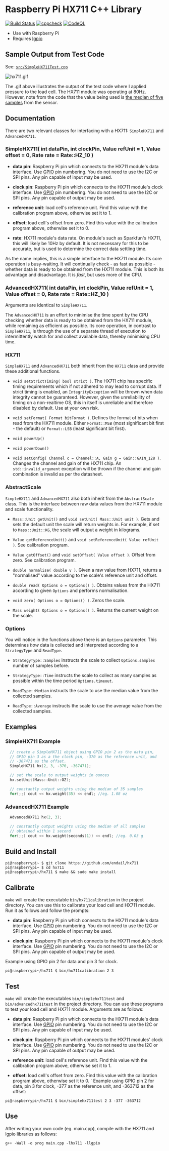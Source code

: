 # Raspberry Pi HX711 C++ Library

[![Build Status](https://github.com/endail/hx711/actions/workflows/buildcheck.yml/badge.svg)](https://github.com/endail/hx711/actions/workflows/buildcheck.yml)
[![cppcheck](https://github.com/endail/hx711/actions/workflows/cppcheck.yml/badge.svg)](https://github.com/endail/hx711/actions/workflows/cppcheck.yml)
[![CodeQL](https://github.com/endail/hx711/actions/workflows/codeql-analysis.yml/badge.svg)](https://github.com/endail/hx711/actions/workflows/codeql-analysis.yml)

- Use with Raspberry Pi
- Requires [lgpio](http://abyz.me.uk/lg/index.html)

## Sample Output from Test Code

See: [`src/SimpleHX711Test.cpp`](https://github.com/endail/hx711/blob/master/src/SimpleHX711Test.cpp)

![hx711.gif](hx711.gif)

The .gif above illustrates the output of the test code where I applied pressure to the load cell. The HX711 module was operating at 80Hz. However, note from the code that the value being used is [the median of five samples](https://github.com/endail/hx711/blob/master/src/SimpleHX711Test.cpp#L50) from the sensor.

## Documentation

There are two relevant classes for interfacing with a HX711: `SimpleHX711` and `AdvancedHX711`.

### SimpleHX711( int dataPin, int clockPin, Value refUnit = 1, Value offset = 0, Rate rate = Rate::HZ_10 )

- **data pin**: Raspberry Pi pin which connects to the HX711 module's data interface. Use [GPIO](https://pinout.xyz/) pin numbering. You do not need to use the I2C or SPI pins. Any pin capable of input may be used.

- **clock pin**: Raspberry Pi pin which connects to the HX711 module's clock interface. Use [GPIO](https://pinout.xyz/) pin numbering. You do not need to use the I2C or SPI pins. Any pin capable of output may be used.

- **reference unit**: load cell's reference unit. Find this value with the calibration program above, otherwise set it to 1.

- **offset**: load cell's offset from zero. Find this value with the calibration program above, otherwise set it to 0.

- **rate**: HX711 module's data rate. On module's such as Sparkfun's HX711, this will likely be 10Hz by default. It is not necessary for this to be accurate, but is used to determine the correct data settling time.

As the name implies, this is a simple interface to the HX711 module. Its core operation is busy-waiting. It will continually check - as fast as possible - whether data is ready to be obtained from the HX711 module. This is both its advantage and disadvantage. It is _fast_, but uses more of the CPU.

### AdvancedHX711( int dataPin, int clockPin, Value refUnit = 1, Value offset = 0, Rate rate = Rate::HZ_10 )

Arguments are identical to `SimpleHX711`.

The `AdvancedHX711` is an effort to minimise the time spent by the CPU checking whether data is ready to be obtained from the HX711 module, while remaining as efficient as possible. Its core operation, in contrast to `SimpleHX711`, is through the use of a separate thread of execution to intermittently watch for and collect available data, thereby minimising CPU time.

### HX711

`SimpleHX711` and `AdvancedHX711` both inherit from the `HX711` class and provide these additional functions.

- `void setStrictTiming( bool strict )`. The HX711 chip has specific timing requirements which if not adhered to may lead to corrupt data. If strict timing is enabled, an `IntegrityException` will be thrown when data integrity cannot be guaranteed. However, given the unreliability of timing on a non-realtime OS, this in itself is unreliable and therefore disabled by default. Use at your own risk.

- `void setFormat( Format bitFormat )`. Defines the format of bits when read from the HX711 module. Either `Format::MSB` (most significant bit first - the default) or `Format::LSB` (least significant bit first).

- `void powerUp()`

- `void powerDown()`

- `void setConfig( Channel c = Channel::A, Gain g = Gain::GAIN_128 )`. Changes the channel and gain of the HX711 chip. An `std::invalid_argument` exception will be thrown if the channel and gain combination is invalid as per the datasheet.

### AbstractScale

`SimpleHX711` and `AdvancedHX711` also both inherit from the `AbstractScale` class. This is the interface between raw data values from the HX711 module and scale functionality.

- `Mass::Unit getUnit()` and `void setUnit( Mass::Unit unit )`. Gets and sets the default unit the scale will return weights in. For example, if set to `Mass::Unit::KG`, the scale will output a weight in kilograms.

- `Value getReferenceUnit()` and `void setReferenceUnit( Value refUnit )`. See calibration program.

- `Value getOffset()` and `void setOffset( Value offset )`. Offset from zero. See calibration program.

- `double normalise( double v )`. Given a raw value from HX711, returns a "normalised" value according to the scale's reference unit and offset.

- `double read( Options o = Options() )`. Obtains values from the HX711 according to given `Options` and performs normalisation.

- `void zero( Options o = Options() )`. Zeros the scale.

- `Mass weight( Options o = Options() )`. Returns the current weight on the scale.

### Options

You will notice in the functions above there is an `Options` parameter. This determines _how_ data is collected and interpreted according to a `StrategyType` and `ReadType`.

- `StrategyType::Samples` instructs the scale to collect `Options.samples` number of samples before.

- `StrategyType::Time` instructs the scale to collect as many samples as possible within the time period `Options.timeout`.

- `ReadType::Median` instructs the scale to use the median value from the collected samples.

- `ReadType::Average` instructs the scale to use the average value from the collected samples.

## Examples

### SimpleHX711 Example

```c++
  // create a SimpleHX711 object using GPIO pin 2 as the data pin,
  // GPIO pin 3 as a the clock pin, -370 as the reference unit, and
  // -367471 as the offset.
  SimpleHX711 hx(2, 3, -370, -367471);

  // set the scale to output weights in ounces
  hx.setUnit(Mass::Unit::OZ);

  // constantly output weights using the median of 35 samples
  for(;;) cout << hx.weight(35) << endl; //eg. 1.08 oz
```


### AdvancedHX711 Example

```c++
  AdvancedHX711 hx(2, 3);

  // constantly output weights using the median of all samples
  // obtained within 1 second
  for(;;) cout << hx.weight(seconds(1)) << endl; //eg. 0.03 g
```

## Build and Install

```shell
pi@raspberrypi~ $ git clone https://github.com/endail/hx711
pi@raspberrypi~ $ cd hx711
pi@raspberrypi~/hx711 $ make && sudo make install
```

## Calibrate

`make` will create the executable `bin/hx711calibration` in the project directory. You can use this to calibrate your load cell and HX711 module. Run it as follows and follow the prompts:

- **data pin**: Raspberry Pi pin which connects to the HX711 module's data interface. Use [GPIO](https://pinout.xyz/) pin numbering. You do not need to use the I2C or SPI pins. Any pin capable of input may be used.

- **clock pin**: Raspberry Pi pin which connects to the HX711 module's clock interface. Use [GPIO](https://pinout.xyz/) pin numbering. You do not need to use the I2C or SPI pins. Any pin capable of output may be used.

Example using GPIO pin 2 for data and pin 3 for clock.

```shell
pi@raspberrypi~/hx711 $ bin/hx711calibration 2 3
```

## Test

`make` will create the executables `bin/simplehx711test` and `bin/advancedhx711test` in the project directory. You can use these programs to test your load cell and HX711 module. Arguments are as follows:

- **data pin**: Raspberry Pi pin which connects to the HX711 module's data interface. Use [GPIO](https://pinout.xyz/) pin numbering. You do not need to use the I2C or SPI pins. Any pin capable of input may be used.

- **clock pin**: Raspberry Pi pin which connects to the HX711 modules' clock interface. Use [GPIO](https://pinout.xyz/) pin numbering. You do not need to use the I2C or SPI pins. Any pin capable of output may be used.

- **reference unit**: load cell's reference unit. Find this value with the calibration program above, otherwise set it to 1.

- **offset**: load cell's offset from zero. Find this value with the calibration program above, otherwise set it to 0.
`
Example using GPIO pin 2 for data, pin 3 for clock, -377 as the reference unit, and -363712 as the offset:

```shell
pi@raspberrypi~/hx711 $ bin/simplehx711test 2 3 -377 -363712
```

## Use

After writing your own code (eg. main.cpp), compile with the HX711 and lgpio libraries as follows:

```shell
g++ -Wall -o prog main.cpp -lhx711 -llgpio
```

